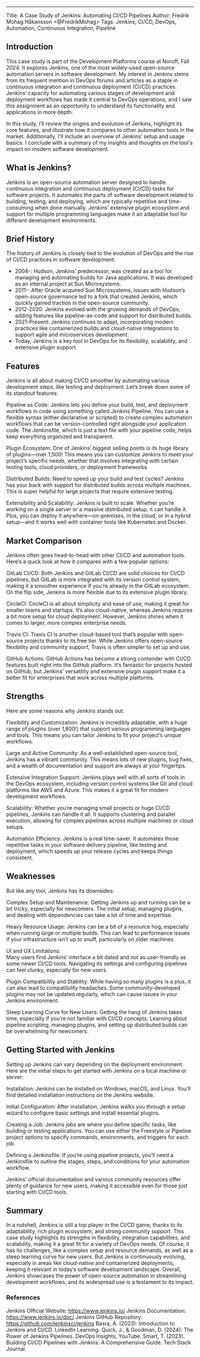 ---

Title: A Case Study of Jenkins: Automating CI/CD Pipelines
Author: Fredrik Mohag Håkansson <@FredrikMohag>
Tags: Jenkins, CI/CD, DevOps, Automation, Continuous Integration, Pipeline

## Introduction

This case study is part of the Development Platforms course at Noroff, Fall 2024. It explores Jenkins, one of the most widely-used open-source automation servers in software development. My interest in Jenkins stems from its frequent mention in DevOps forums and articles as a staple in continuous integration and continuous deployment (CI/CD) practices. Jenkins’ capacity for automating various stages of development and deployment workflows has made it central to DevOps operations, and I saw this assignment as an opportunity to understand its functionality and applications in more depth.

In this study, I’ll review the origins and evolution of Jenkins, highlight its core features, and illustrate how it compares to other automation tools in the market. Additionally, I'll include an overview of Jenkins’ setup and usage basics. I conclude with a summary of my insights and thoughts on the tool's impact on modern software development.

## What is Jenkins?

Jenkins is an open-source automation server designed to handle continuous integration and continuous deployment (CI/CD) tasks for software projects. It automates the parts of software development related to building, testing, and deploying, which are typically repetitive and time-consuming when done manually. Jenkins’ extensive plugin ecosystem and support for multiple programming languages make it an adaptable tool for different development environments.

## Brief History

The history of Jenkins is closely tied to the evolution of DevOps and the rise of CI/CD practices in software development:

- 2004-: Hudson, Jenkins' predecessor, was created as a tool for managing and automating builds for Java applications. It was developed as an internal project at Sun Microsystems.
- 2011-: After Oracle acquired Sun Microsystems, issues with Hudson’s open-source governance led to a fork that created Jenkins, which quickly gained traction in the open-source community.
- 2012-2020: Jenkins evolved with the growing demands of DevOps, adding features like pipeline-as-code and support for distributed builds.
- 2021-Present: Jenkins continues to adapt, incorporating modern practices like containerized builds and cloud-native integrations to support agile and microservices development.
- Today, Jenkins is a key tool in DevOps for its flexibility, scalability, and extensive plugin support.

## Features

Jenkins is all about making CI/CD smoother by automating various development steps, like testing and deployment. Let’s break down some of its standout features:

Pipeline as Code:
Jenkins lets you define your build, test, and deployment workflows in code using something called Jenkins Pipeline. You can use a flexible syntax (either declarative or scripted) to create complex automation workflows that can be version-controlled right alongside your application code. The Jenkinsfile, which is just a text file with your pipeline code, helps keep everything organized and transparent.

Plugin Ecosystem:
One of Jenkins’ biggest selling points is its huge library of plugins—over 1,500! This means you can customize Jenkins to meet your project’s specific needs, whether that involves integrating with certain testing tools, cloud providers, or deployment frameworks.

Distributed Builds:
Need to speed up your build and test cycles? Jenkins has your back with support for distributed builds across multiple machines. This is super helpful for large projects that require extensive testing.

Extensibility and Scalability:
Jenkins is built to scale. Whether you’re working on a single server or a massive distributed setup, it can handle it. Plus, you can deploy it anywhere—on-premises, in the cloud, or in a hybrid setup—and it works well with container tools like Kubernetes and Docker.

## Market Comparison

Jenkins often goes head-to-head with other CI/CD and automation tools. Here’s a quick look at how it compares with a few popular options:

GitLab CI/CD:
Both Jenkins and GitLab CI/CD are solid choices for CI/CD pipelines, but GitLab is more integrated with its version control system, making it a smoother experience if you’re already in the GitLab ecosystem. On the flip side, Jenkins is more flexible due to its extensive plugin library.

CircleCI:
CircleCI is all about simplicity and ease of use, making it great for smaller teams and startups. It’s also cloud-native, whereas Jenkins requires a bit more setup for cloud deployment. However, Jenkins shines when it comes to larger, more complex enterprise needs.

Travis CI:
Travis CI is another cloud-based tool that’s popular with open-source projects thanks to its free tier. While Jenkins offers open-source flexibility and community support, Travis is often simpler to set up and use.

GitHub Actions:
GitHub Actions has become a strong contender with CI/CD features built right into the GitHub platform. It’s fantastic for projects hosted on GitHub, but Jenkins’ versatility and extensive plugin support make it a better fit for enterprises that work across multiple platforms.

## Strengths

Here are some reasons why Jenkins stands out:

Flexibility and Customization:
Jenkins is incredibly adaptable, with a huge range of plugins (over 1,800!) that support various programming languages and tools. This means you can tailor Jenkins to fit your project’s unique workflows.

Large and Active Community:
As a well-established open-source tool, Jenkins has a vibrant community. This means lots of new plugins, bug fixes, and a wealth of documentation and support are always at your fingertips.

Extensive Integration Support:
Jenkins plays well with all sorts of tools in the DevOps ecosystem, including version control systems like Git and cloud platforms like AWS and Azure. This makes it a great fit for modern development workflows.

Scalability:
Whether you’re managing small projects or huge CI/CD pipelines, Jenkins can handle it all. It supports clustering and parallel execution, allowing for complex pipelines across multiple machines or cloud setups.

Automation Efficiency:
Jenkins is a real time-saver. It automates those repetitive tasks in your software delivery pipeline, like testing and deployment, which speeds up your release cycles and keeps things consistent.

## Weaknesses

But like any tool, Jenkins has its downsides:

Complex Setup and Maintenance:
Getting Jenkins up and running can be a bit tricky, especially for newcomers. The initial setup, managing plugins, and dealing with dependencies can take a lot of time and expertise.

Heavy Resource Usage:
Jenkins can be a bit of a resource hog, especially when running large or multiple builds. This can lead to performance issues if your infrastructure isn’t up to snuff, particularly on older machines.

UI and UX Limitations:  
 Many users find Jenkins’ interface a bit dated and not as user-friendly as some newer CI/CD tools. Navigating its settings and configuring pipelines can feel clunky, especially for new users.

Plugin Compatibility and Stability:
While having so many plugins is a plus, it can also lead to compatibility headaches. Some community-developed plugins may not be updated regularly, which can cause issues in your Jenkins environment.

Steep Learning Curve for New Users:
Getting the hang of Jenkins takes time, especially if you’re not familiar with CI/CD concepts. Learning about pipeline scripting, managing plugins, and setting up distributed builds can be overwhelming for newcomers.

## Getting Started with Jenkins

Setting up Jenkins can vary depending on the deployment environment. Here are the initial steps to get started with Jenkins on a local machine or server:

Installation:
Jenkins can be installed on Windows, macOS, and Linux. You’ll find detailed installation instructions on the Jenkins website.

Initial Configuration:
After installation, Jenkins walks you through a setup wizard to configure basic settings and install essential plugins.

Creating a Job:
Jenkins jobs are where you define specific tasks, like building or testing applications. You can use either the Freestyle or Pipeline project options to specify commands, environments, and triggers for each job.

Defining a Jenkinsfile:
If you’re using pipeline projects, you’ll need a Jenkinsfile to outline the stages, steps, and conditions for your automation workflow.

Jenkins’ official documentation and various community resources offer plenty of guidance for new users, making it accessible even for those just starting with CI/CD tools.

## Summary

In a nutshell, Jenkins is still a top player in the CI/CD game, thanks to its adaptability, rich plugin ecosystem, and strong community support. This case study highlights its strengths in flexibility, integration capabilities, and scalability, making it a great fit for a variety of DevOps needs. Of course, it has its challenges, like a complex setup and resource demands, as well as a steep learning curve for new users. But Jenkins is continuously evolving, especially in areas like cloud-native and containerized deployments, keeping it relevant in today’s software development landscape. Overall, Jenkins showcases the power of open-source automation in streamlining development workflows, and its widespread use is a testament to its impact.

### References

Jenkins Official Website: https://www.jenkins.io/
Jenkins Documentation: https://www.jenkins.io/doc/
Jenkins GitHub Repository: https://github.com/jenkinsci/jenkins
Basra, A. (2023): Introduction to Jenkins and CI/CD. LinkedIn Learning.
Quick, J., & Goodman, D. (2024): The Power of Jenkins Pipelines. DevOps Insights, YouTube.
Smart, T. (2023). Building CI/CD Pipelines with Jenkins: A Comprehensive Guide. Tech Stack Journal.
